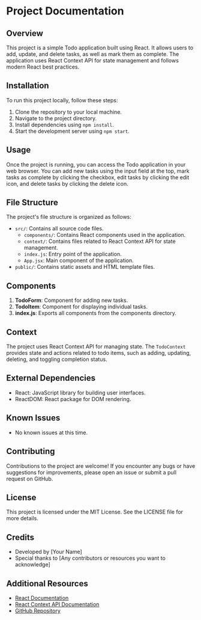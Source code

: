 # Project Documentation

## Overview
This project is a simple Todo application built using React. It allows users to add, update, and delete tasks, as well as mark them as complete. The application uses React Context API for state management and follows modern React best practices.

## Installation
To run this project locally, follow these steps:
1. Clone the repository to your local machine.
2. Navigate to the project directory.
3. Install dependencies using `npm install`.
4. Start the development server using `npm start`.

## Usage
Once the project is running, you can access the Todo application in your web browser. You can add new tasks using the input field at the top, mark tasks as complete by clicking the checkbox, edit tasks by clicking the edit icon, and delete tasks by clicking the delete icon.

## File Structure
The project's file structure is organized as follows:
- `src/`: Contains all source code files.
  - `components/`: Contains React components used in the application.
  - `context/`: Contains files related to React Context API for state management.
  - `index.js`: Entry point of the application.
  - `App.jsx`: Main component of the application.
- `public/`: Contains static assets and HTML template files.

## Components
1. **TodoForm**: Component for adding new tasks.
2. **TodoItem**: Component for displaying individual tasks.
3. **index.js**: Exports all components from the components directory.

## Context
The project uses React Context API for managing state. The `TodoContext` provides state and actions related to todo items, such as adding, updating, deleting, and toggling completion status.

## External Dependencies
- React: JavaScript library for building user interfaces.
- ReactDOM: React package for DOM rendering.

## Known Issues
- No known issues at this time.

## Contributing
Contributions to the project are welcome! If you encounter any bugs or have suggestions for improvements, please open an issue or submit a pull request on GitHub.

## License
This project is licensed under the MIT License. See the LICENSE file for more details.

## Credits
- Developed by [Your Name]
- Special thanks to [Any contributors or resources you want to acknowledge]

## Additional Resources
- [React Documentation](https://reactjs.org/docs/getting-started.html)
- [React Context API Documentation](https://reactjs.org/docs/context.html)
- [GitHub Repository](https://github.com/varunthakur-io/)
